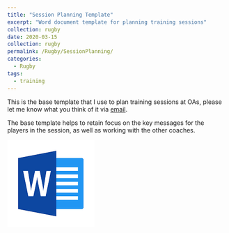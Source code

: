 ```yaml
---
title: "Session Planning Template"
excerpt: "Word document template for planning training sessions"
collection: rugby
date: 2020-03-15
collection: rugby
permalink: /Rugby/SessionPlanning/
categories:
  - Rugby
tags:
  - training
---
```


This is the base template that I use to plan training sessions at OAs, please let me know what you think of it via [email](mailto:chambersrugby@gmail.com).

The base template helps to retain focus on the key messages for the players in the session, as well as working with the other coaches.

[![Session Planner Template](/images/word_doc.png)](/files/Rugby%20Session%20Planner.docx)
